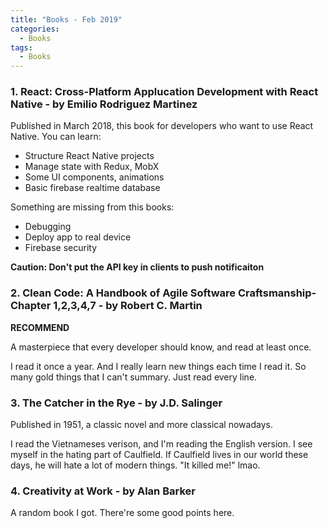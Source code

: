 ```yaml
---
title: "Books - Feb 2019"
categories:
  - Books
tags:
  - Books
---
```


### 1. React: Cross-Platform Applucation Development with React Native - by Emilio Rodriguez Martinez

Published in March 2018, this book for developers who want to use React Native.
You can learn:
- Structure React Native projects
- Manage state with Redux, MobX
- Some UI components, animations
- Basic firebase realtime database

Something are missing from this books:
- Debugging
- Deploy app to real device
- Firebase security

**Caution: Don't put the API key in clients to push notificaiton**


### 2. Clean Code: A Handbook of Agile Software Craftsmanship-Chapter 1,2,3,4,7 - by Robert C. Martin

**RECOMMEND**

A masterpiece that every developer should know, and read at least once.

I read it once a year. And I really learn new things each time I read it. So many gold things that I can't summary. Just read every line.

### 3. The Catcher in the Rye - by J.D. Salinger

Published in 1951, a classic novel and more classical nowadays.

I read the Vietnameses verison, and I'm reading the English version. I see myself in the hating part of Caulfield. If Caulfield lives in our world these days, he will hate a lot of modern things. "It killed me!" lmao.

### 4. Creativity at Work - by Alan Barker

A random book I got. There're some good points here.